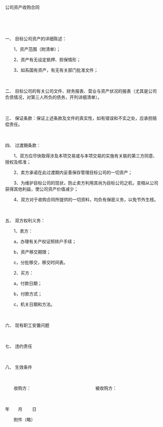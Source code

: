 



公司资产收购合同



 

　　

　　

一、
目标公司资产的详细陈述：　　

　　1、资产范围（附清单）；　　

　　2、资产有无设定抵押、担保情形；　　

　　3、如系国有资产，有无有关部门批准文件；

　　

二、
目标公司的有关公司文件、财务报表、营业与资产状况的报表（尤其是公司负债情况，对第三人所负的债务，开列详细清单）。

　　

三、
保证条款：保证上述条款及文件的真实性，如有错误和不实之处，应承担赔偿责任。

　　

四、
过渡期条款：　　

　　1、双方应尽快取得涉及本项交易或与本项交易的实施有关联的第三方同意、授权及核准；　　

　　2、卖方承诺在此过渡期内妥善保存管理目标公司的一切资产；　　

　　3、为维护目标公司的现状，防止卖方利用其尚为目标公司之机，变相从公司获得其他利益，使公司资产价值减少；　　

　　4、双方对于收购合同所提供的一切资料，均负有保密义务，以免节外生枝。

　　

五、
双方权利义务：　　

　　1、卖方：

　　a，办理有关产权证照转户手续；　　

　　b，资产移交期限；　　

　　c，分批移交，移交时间表。　　

　　2、买方：

　　a，付款日期；　　

　　b，付款方式；　　

　　c，机关日期和方法。

　　

六、
现有职工安置问题

　　

七、
违约责任

　　

八、
生效条件　　

　　

　　收购方：　　　　　　　　　　　　　　　被收购方：　　　　　　　　　　　　　　　　　　　　　　　　　　 

　　


 年　　月　　 日　　



　　附件（略）

　　